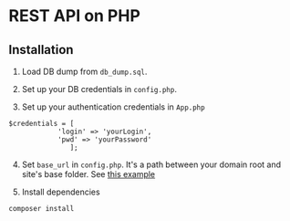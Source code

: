 # REST API on PHP

## Installation

1. Load DB dump from `db_dump.sql`.

2. Set up your DB credentials in `config.php`.

3. Set up your authentication credentials in `App.php`
```
$credentials = [
            'login' => 'yourLogin',
            'pwd' => 'yourPassword'
               ];
```

4. Set `base_url` in `config.php`. It's a path between your domain root and site's base folder.
See [this example](https://ibb.co/k5a4TG)

5. Install dependencies
```
composer install
```